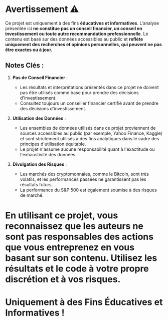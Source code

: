 # Avertissement ⚠️

Ce projet est uniquement à des fins **éducatives et informatives**. L'analyse présentée ici **ne constitue pas un conseil financier, un conseil en investissement ou toute autre recommandation professionnelle**. Le contenu est basé sur des données accessibles au public et **reflète uniquement des recherches et opinions personnelles, qui peuvent ne pas être exactes ou à jour.**

## Notes Clés :
1. **Pas de Conseil Financier** :
   - Les résultats et interprétations présentés dans ce projet ne doivent pas être utilisés comme base pour prendre des décisions d'investissement.
   - Consultez toujours un conseiller financier certifié avant de prendre des décisions d'investissement.

2. **Utilisation des Données** :
   - Les ensembles de données utilisés dans ce projet proviennent de sources accessibles au public (par exemple, Yahoo Finance, Kaggle) et sont strictement utilisés à des fins analytiques dans le cadre des principes d'utilisation équitable.
   - Le projet n'assume aucune responsabilité quant à l'exactitude ou l'exhaustivité des données.

3. **Divulgation des Risques** :
   - Les marchés des cryptomonnaies, comme le Bitcoin, sont très volatils, et les performances passées ne garantissent pas les résultats futurs.
   - La performance du S&P 500 est également soumise à des risques de marché.

# En utilisant ce projet, vous reconnaissez que les auteurs ne sont pas responsables des actions que vous entreprenez en vous basant sur son contenu. Utilisez les résultats et le code à votre propre discrétion et à vos risques.

# Uniquement à des Fins Éducatives et Informatives !